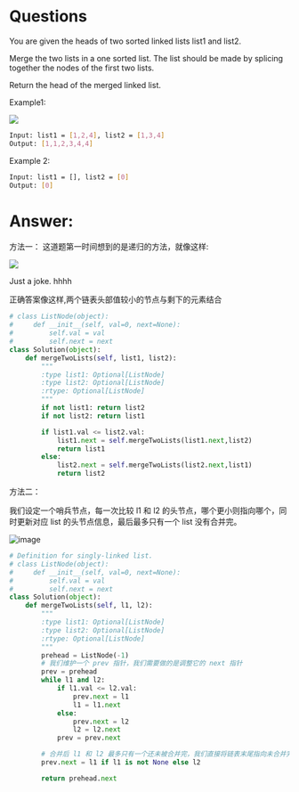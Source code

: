 # Questions
You are given the heads of two sorted linked lists list1 and list2.

Merge the two lists in a one sorted list. The list should be made by splicing together the nodes of the first two lists.

Return the head of the merged linked list.

Example1:

![](https://assets.leetcode.com/uploads/2020/10/03/merge_ex1.jpg)
```bash
Input: list1 = [1,2,4], list2 = [1,3,4]
Output: [1,1,2,3,4,4]
```

Example 2:
```bash
Input: list1 = [], list2 = [0]
Output: [0]
```

# Answer:
方法一：
这道题第一时间想到的是递归的方法，就像这样:

![](https://pic.leetcode-cn.com/86c8ce53d2a91f3d710fdba825333be582a15bd661e9f05a10278bf558fbf1ef-1.png)

Just a joke. hhhh

正确答案像这样,两个链表头部值较小的节点与剩下的元素结合
```python
# class ListNode(object):
#     def __init__(self, val=0, next=None):
#         self.val = val
#         self.next = next
class Solution(object):
    def mergeTwoLists(self, list1, list2):
        """
        :type list1: Optional[ListNode]
        :type list2: Optional[ListNode]
        :rtype: Optional[ListNode]
        """
        if not list1: return list2
        if not list2: return list1

        if list1.val <= list2.val:
            list1.next = self.mergeTwoLists(list1.next,list2)
            return list1
        else:
            list2.next = self.mergeTwoLists(list2.next,list1)
            return list2
```

方法二：

我们设定一个哨兵节点，每一次比较 l1 和 l2 的头节点，哪个更小则指向哪个，同时更新对应 list 的头节点信息，最后最多只有一个 list 没有合并完。

![image](https://user-images.githubusercontent.com/57721340/147402469-7d0bbe46-0c56-409c-b291-22aaf6c4a0ba.png)

```python
# Definition for singly-linked list.
# class ListNode(object):
#     def __init__(self, val=0, next=None):
#         self.val = val
#         self.next = next
class Solution(object):
    def mergeTwoLists(self, l1, l2):
        """
        :type list1: Optional[ListNode]
        :type list2: Optional[ListNode]
        :rtype: Optional[ListNode]
        """
        prehead = ListNode(-1)
        # 我们维护一个 prev 指针，我们需要做的是调整它的 next 指针
        prev = prehead
        while l1 and l2:
            if l1.val <= l2.val:
                prev.next = l1
                l1 = l1.next
            else:
                prev.next = l2
                l2 = l2.next            
            prev = prev.next

        # 合并后 l1 和 l2 最多只有一个还未被合并完，我们直接将链表末尾指向未合并完的链表即可
        prev.next = l1 if l1 is not None else l2

        return prehead.next
```

